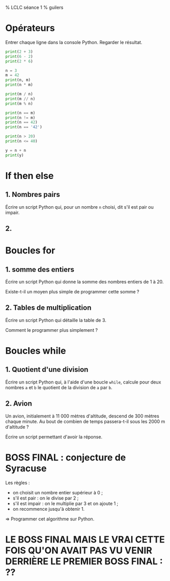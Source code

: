% LCLC séance 1
% guilers

# Opérateurs
Entrer chaque ligne dans la console Python. Regarder le résultat.
```python
print(2 + 3)
print(6 - 2)
print(2 * 6)

n = 3
m = 42
print(n, m)
print(n * m)

print(m / n)
print(m // n)
print(m % n)

print(n == m)
print(n != m)
print(n == 42)
print(n == '42')

print(n > 20)
print(n <= 40)

y = n + n
print(y)
```

# If then else
## 1. Nombres pairs
Écrire un script Python qui, pour un nombre ```n``` choisi, dit s'il est pair ou impair.

[//]: # (```python)

[//]: # (n = 3  # nombre choisi)

[//]: # ()
[//]: # (if n % 2 == 0:)

[//]: # (    print&#40;"Le nombre est pair !"&#41;)

[//]: # (else:)

[//]: # (    print&#40;"Le nombre est impair..."&#41;)

[//]: # (```)


## 2.
[//]: # (TODO)

# Boucles for
## 1. somme des entiers
Écrire un script Python qui donne la somme des nombres entiers de 1 à 20.

Existe-t-il un moyen plus simple de programmer cette somme ?

[//]: # (### 1&#41; "En dur" :)

[//]: # (```python)

[//]: # (x = 1+2+3+4+5+6+7+8+9+10+11+12+13+14+15+16+17+18+19+20)

[//]: # ()
[//]: # (print&#40;x&#41;)

[//]: # (```)

[//]: # ()
[//]: # (### 2&#41; avec une boucle :)

[//]: # (```python)

[//]: # (y = 0)

[//]: # (for i in range&#40;21&#41;:)

[//]: # (    y += i)

[//]: # ()
[//]: # (print&#40;y&#41;)

[//]: # (```)


## 2. Tables de multiplication

Écrire un script Python qui détaille la table de 3.

Comment le programmer plus simplement ?

[//]: # (### 1&#41; "en dur":)

[//]: # (```python)

[//]: # (print&#40;'3 * 0 =', 3&#41;)

[//]: # (print&#40;'3 * 1 =', 6&#41;)

[//]: # (print&#40;'3 * 2 =', 9&#41;)

[//]: # (...)

[//]: # (print&#40;'3 * 10 =', 30&#41;)

[//]: # (```)

[//]: # (### 2&#41; avec boucle ```for``` :)

[//]: # (```python)

[//]: # (for i in range&#40;11&#41;:)

[//]: # (    print&#40;f'3 * {i} =', 3 * i&#41;)

[//]: # (```)

# Boucles while

## 1. Quotient d'une division
Écrire un script Python qui, à l'aide d'une boucle ```while```, calcule pour deux nombres ```a``` et ```b``` le quotient de la division de ```a``` par ```b```.

[//]: # (```python)

[//]: # (a = 42  # nbre de départ &#40;dividende&#41;)

[//]: # (b = 3  # nbre par lequel on divise &#40;diviseur&#41;)

[//]: # ()
[//]: # (q = 0)

[//]: # ()
[//]: # (while a >= b:)

[//]: # (    a = a - b)

[//]: # (    q = q + 1)

[//]: # ()
[//]: # (print&#40;q&#41;)

[//]: # (print&#40;a // b == q&#41;)

[//]: # (```)


## 2. Avion
Un avion, initialement à 11 000 mètres d'altitude, descend de 300 mètres chaque minute. Au bout de combien de temps passera-t-il sous les 2000 m d'altitude ?

Écrire un script permettant d'avoir la réponse.

[//]: # (```python)

[//]: # (h = 11000)

[//]: # (t = 0)

[//]: # (while h >= 2000:)

[//]: # (    h = h - 300)

[//]: # (    t = t + 1)

[//]: # (print&#40;t&#41;)

[//]: # (```)


# BOSS FINAL : conjecture de Syracuse
Les règles :
- on choisit un nombre entier supérieur à 0 ;
- s'il est pair : on le divise par 2 ; 
- s'il est impair : on le multiplie par 3 et on ajoute 1 ;
- on recommence jusqu'à obtenir 1.

=> Programmer cet algorithme sur Python.

[//]: # (```python)

[//]: # (n = 42  # nombre de départ)

[//]: # (while n != 1:)

[//]: # (    if n % 2 == 0 :)

[//]: # (        n = n // 2)

[//]: # (    else:)

[//]: # (        n = n * 3 + 1)

[//]: # (    print&#40;n&#41;)

[//]: # (print&#40;n&#41;)

[//]: # (```)

# LE BOSS FINAL MAIS LE VRAI CETTE FOIS QU'ON AVAIT PAS VU VENIR DERRIÈRE LE PREMIER BOSS FINAL : ??
